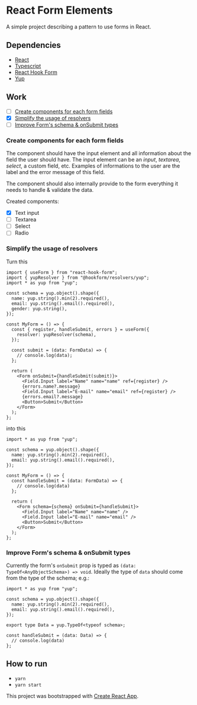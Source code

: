 # React Form Elements

A simple project describing a pattern to use forms in React.

## Dependencies

- [React](https://github.com/facebook/react)
- [Typescript](typescriptlang.org)
- [React Hook Form](https://github.com/react-hook-form/react-hook-form)
- [Yup](https://github.com/jquense/yup)

## Work

- [ ] [Create components for each form fields](#create-components-for-each-form-fields)
- [x] [Simplify the usage of resolvers](#simplify-the-usage-of-resolvers)
- [ ] [Improve Form's schema & onSubmit types](#improve-forms-schema--onsubmit-types)

### Create components for each form fields

The component should have the input element and all information about the field the user should have. The input element can be an _input_, _textarea_, _select_, a custom field, etc. Examples of informations to the user are the label and the error message of this field.

The component should also internally provide to the form everything it needs to handle & validate the data.

Created components:

- [x] Text input
- [ ] Textarea
- [ ] Select
- [ ] Radio

### Simplify the usage of resolvers

Turn this

```tsx
import { useForm } from "react-hook-form";
import { yupResolver } from "@hookform/resolvers/yup";
import * as yup from "yup";

const schema = yup.object().shape({
  name: yup.string().min(2).required(),
  email: yup.string().email().required(),
  gender: yup.string(),
});

const MyForm = () => {
  const { register, handleSubmit, errors } = useForm({
    resolver: yupResolver(schema),
  });

  const submit = (data: FormData) => {
    // console.log(data);
  };

  return (
    <Form onSubmit={handleSubmit(submit)}>
      <Field.Input label="Name" name="name" ref={register} />
      {errors.name?.message}
      <Field.Input label="E-mail" name="email" ref={register} />
      {errors.email?.message}
      <Button>Submit</Button>
    </Form>
  );
};
```

into this

```tsx
import * as yup from "yup";

const schema = yup.object().shape({
  name: yup.string().min(2).required(),
  email: yup.string().email().required(),
});

const MyForm = () => {
  const handleSubmit = (data: FormData) => {
    // console.log(data)
  };

  return (
    <Form schema={schema} onSubmit={handleSubmit}>
      <Field.Input label="Name" name="name" />
      <Field.Input label="E-mail" name="email" />
      <Button>Submit</Button>
    </Form>
  );
};
```

### Improve Form's schema & onSubmit types

Currently the form's `onSubmit` prop is typed as `(data: TypeOf<AnyObjectSchema>) => void`. Ideally the type of `data` should come from the type of the schema; e.g.:

```tsx
import * as yup from "yup";

const schema = yup.object().shape({
  name: yup.string().min(2).required(),
  email: yup.string().email().required(),
});

export type Data = yup.TypeOf<typeof schema>;

const handleSubmit = (data: Data) => {
  // console.log(data)
};
```

## How to run

- `yarn`
- `yarn start`

This project was bootstrapped with [Create React App](https://github.com/facebook/create-react-app).
